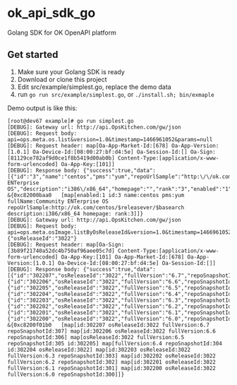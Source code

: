 # ok_api_sdk_go
Golang SDK for OK OpenAPI platform

## Get started
1. Make sure your Golang SDK is ready
2. Download or clone this project
3. Edit src/example/simplest.go, replace the demo data
4. run ```go run src/example/simplest.go```, or ```./install.sh; bin/exmaple```

Demo output is like this:

    [root@dev67 example]# go run simplest.go
    [DEBUG]: Gateway url: http://api.OpsKitchen.com/gw/json
    [DEBUG]: Request body: api=ops.meta.os.list&version=1.0&timestamp=1466961052&params=null
    [DEBUG]: Request header: map[Oa-App-Market-Id:[678] Oa-App-Version:[1.0.1] Oa-Device-Id:[08:00:27:bf:d4:5e] Oa-Session-Id:[] Oa-Sign:[81129ce782af9d0ce1f8b5419d00ab0b] Content-Type:[application/x-www-form-urlencoded] Oa-App-Key:[101]]
    [DEBUG]: Response body: {"success":true,"data":[{"id":"3","name":"centos","pms":"yum","repoUrlSample":"http:\/\/ok.com\/centos\/$releasever\/$basearch","fullName":"Community ENTerprise OS","description":"i386\/x86_64","homepage":"","rank":"3","enabled":"1"}]}
    &{0xc82000baa0   [map[enabled:1 id:3 name:centos pms:yum fullName:Community ENTerprise OS repoUrlSample:http://ok.com/centos/$releasever/$basearch description:i386/x86_64 homepage: rank:3]]}
    [DEBUG]: Gateway url: http://api.OpsKitchen.com/gw/json
    [DEBUG]: Request body: api=ops.meta.osImage.listByOsReleaseId&version=1.0&timestamp=1466961052&params={"osReleaseId":"3022"}
    [DEBUG]: Request header: map[Oa-Sign:[3b89f21740a52dc4b750af96aee05c7d] Content-Type:[application/x-www-form-urlencoded] Oa-App-Key:[101] Oa-App-Market-Id:[678] Oa-App-Version:[1.0.1] Oa-Device-Id:[08:00:27:bf:d4:5e] Oa-Session-Id:[]]
    [DEBUG]: Response body: {"success":true,"data":[{"id":"302207","osReleaseId":"3022","fullVersion":"6.7","repoSnapshotId":"307"},{"id":"302206","osReleaseId":"3022","fullVersion":"6.6","repoSnapshotId":"306"},{"id":"302205","osReleaseId":"3022","fullVersion":"6.5","repoSnapshotId":"305"},{"id":"302204","osReleaseId":"3022","fullVersion":"6.4","repoSnapshotId":"304"},{"id":"302203","osReleaseId":"3022","fullVersion":"6.3","repoSnapshotId":"303"},{"id":"302202","osReleaseId":"3022","fullVersion":"6.2","repoSnapshotId":"302"},{"id":"302201","osReleaseId":"3022","fullVersion":"6.1","repoSnapshotId":"301"},{"id":"302200","osReleaseId":"3022","fullVersion":"6.0","repoSnapshotId":"300"}]}
    &{0xc8200f01b0   [map[id:302207 osReleaseId:3022 fullVersion:6.7 repoSnapshotId:307] map[id:302206 osReleaseId:3022 fullVersion:6.6 repoSnapshotId:306] map[osReleaseId:3022 fullVersion:6.5 repoSnapshotId:305 id:302205] map[fullVersion:6.4 repoSnapshotId:304 id:302204 osReleaseId:3022] map[id:302203 osReleaseId:3022 fullVersion:6.3 repoSnapshotId:303] map[id:302202 osReleaseId:3022 fullVersion:6.2 repoSnapshotId:302] map[id:302201 osReleaseId:3022 fullVersion:6.1 repoSnapshotId:301] map[id:302200 osReleaseId:3022 fullVersion:6.0 repoSnapshotId:300]]}